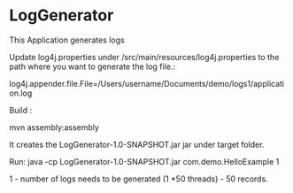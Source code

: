 # LogGenerator
This Application generates logs

Update log4j.properties under /src/main/resources/log4j.properties to the path where you want to generate the log file.: 

log4j.appender.file.File=/Users/username/Documents/demo/logs1/application.log

Build :

mvn assembly:assembly

It creates the LogGenerator-1.0-SNAPSHOT.jar jar under target folder.

Run:
java -cp LogGenerator-1.0-SNAPSHOT.jar com.demo.HelloExample 1

1 - number of logs needs to be generated (1 *50 threads) -  50 records.
